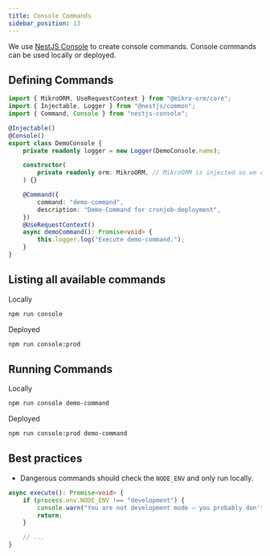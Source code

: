 ```yaml
---
title: Console Commands
sidebar_position: 13
---
```


We use [NestJS Console](https://github.com/Pop-Code/nestjs-console) to create console commands. Console commands can be used locally or deployed.

## Defining Commands

```ts title="Demo Cron Job"
import { MikroORM, UseRequestContext } from "@mikro-orm/core";
import { Injectable, Logger } from "@nestjs/common";
import { Command, Console } from "nestjs-console";

@Injectable()
@Console()
export class DemoConsole {
    private readonly logger = new Logger(DemoConsole.name);

    constructor(
        private readonly orm: MikroORM, // MikroORM is injected so we can use the request context
    ) {}

    @Command({
        command: "demo-command",
        description: "Demo-Command for cronjob-deployment",
    })
    @UseRequestContext()
    async demoCommand(): Promise<void> {
        this.logger.log("Execute demo-command.");
    }
}
```

## Listing all available commands

Locally

```bash
npm run console
```

Deployed

```bash
npm run console:prod
```

## Running Commands

Locally

```bash
npm run console demo-command
```

Deployed

```bash
npm run console:prod demo-command
```

## Best practices

-   Dangerous commands should check the `NODE_ENV` and only run locally.

```ts
async execute(): Promise<void> {
    if (process.env.NODE_ENV !== "development") {
        console.warn("You are not development mode – you probably don't want to do this!");
        return;
    }

    // ...
}
```
